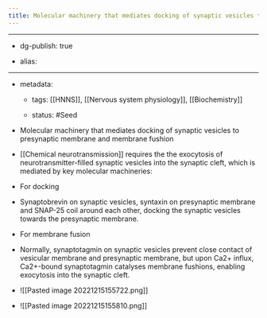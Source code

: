 ```yaml
---
title: Molecular machinery that mediates docking of synaptic vesicles to presynaptic membrane and membrane fushion
---
```


- --

- dg-publish: true

- alias:

- --

- metadata:
	 - tags: [[HNNS]], [[Nervous system physiology]], [[Biochemistry]]

	 - status: #Seed 

- Molecular machinery that mediates docking of synaptic vesicles to presynaptic membrane and membrane fushion

- [[Chemical neurotransmission]] requires the the exocytosis of neurotransmitter-filled synaptic vesicles into the synaptic cleft, which is mediated by key molecular machineries:

- For docking

- Synaptobrevin on synaptic vesicles, syntaxin on presynaptic membrane and SNAP-25 coil around each other, docking the synaptic vesicles towards the presynaptic membrane.

- For membrane fusion

- Normally, synaptotagmin on synaptic vesicles prevent close contact of vesicular membrane and presynaptic membrane, but upon Ca2+ influx, Ca2+-bound synaptotagmin catalyses membrane fushions, enabling exocytosis into the synaptic cleft.

- ![[Pasted image 20221215155722.png]]

- ![[Pasted image 20221215155810.png]]
